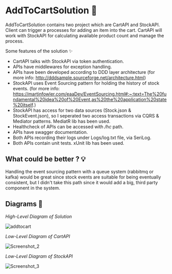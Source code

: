 # AddToCartSolution 🎉

AddToCartSolution contains two project which are CartAPI and StockAPI. Client can trigger a processes for adding an item into the cart.
CartAPI will work with StockAPI for calculating available product count and manage the process.

Some features of the solution ✨

* CartAPI talks with StockAPI via token authentication.
* APIs have middlewares for exception handling.
* APIs have been developed according to DDD layer architecture (for more info: http://dddsample.sourceforge.net/architecture.html)
* StockAPI uses Event Sourcing pattern for holding the history of stock events. (for more info: https://martinfowler.com/eaaDev/EventSourcing.html#:~:text=The%20fundamental%20idea%20of%20Event,as%20the%20application%20state%20itself.)
* StockAPI has access for two data sources (Stock.json & StockEvent.json), so I seperated two access transactions via CQRS & Mediator patterns. MediatR lib has been used.
* Healthcheck of APIs can be accessed with _/hc_ path.
* APIs have swagger documentation.
* Both APIs recording their logs under Logs/log.txt file, via SeriLog.
* Both APIs contain unit tests. xUnit lib has been used.

## What could be better ? 💡

Handling the event sourcing pattern with a queue system (rabbitmq or kafka) would be great since stock events are suitable for being eventually consistent, but I didn't take this path since it would add a big, third party component in the system.

## Diagrams 📸

*High-Level Diagram of Solution*

![addtocart](https://user-images.githubusercontent.com/47561392/134829457-29baf3e3-1a17-4f8d-b3d8-b25777fc1178.png)

*Low-Level Diagram of CartAPI*

![Screenshot_2](https://user-images.githubusercontent.com/47561392/134829492-789d2711-a264-4ab6-bcae-fb83a2abce03.png)

*Low-Level Diagram of StockAPI*

![Screenshot_3](https://user-images.githubusercontent.com/47561392/134829516-201a2263-499c-4012-8e85-eed142a67099.png)
